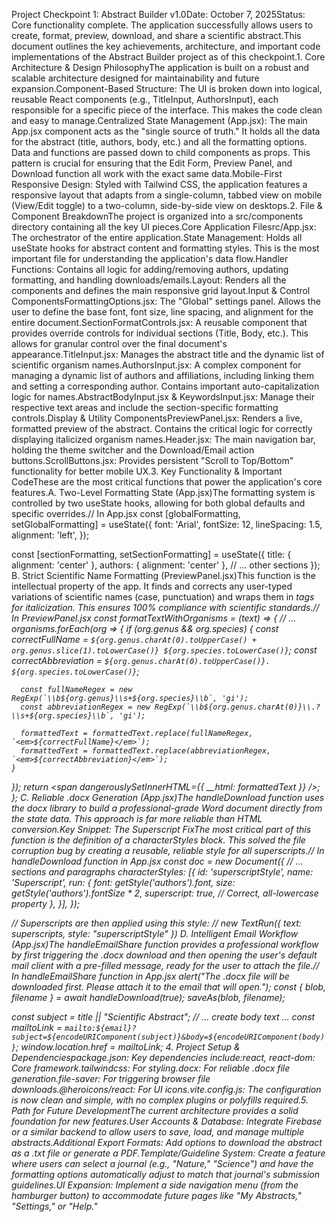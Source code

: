 Project Checkpoint 1: Abstract Builder v1.0Date: October 7, 2025Status: Core functionality complete. The application successfully allows users to create, format, preview, download, and share a scientific abstract.This document outlines the key achievements, architecture, and important code implementations of the Abstract Builder project as of this checkpoint.1. Core Architecture & Design PhilosophyThe application is built on a robust and scalable architecture designed for maintainability and future expansion.Component-Based Structure: The UI is broken down into logical, reusable React components (e.g., TitleInput, AuthorsInput), each responsible for a specific piece of the interface. This makes the code clean and easy to manage.Centralized State Management (App.jsx): The main App.jsx component acts as the "single source of truth." It holds all the data for the abstract (title, authors, body, etc.) and all the formatting options. Data and functions are passed down to child components as props. This pattern is crucial for ensuring that the Edit Form, Preview Panel, and Download function all work with the exact same data.Mobile-First Responsive Design: Styled with Tailwind CSS, the application features a responsive layout that adapts from a single-column, tabbed view on mobile (View/Edit toggle) to a two-column, side-by-side view on desktops.2. File & Component BreakdownThe project is organized into a src/components directory containing all the key UI pieces.Core Application Filesrc/App.jsx: The orchestrator of the entire application.State Management: Holds all useState hooks for abstract content and formatting styles. This is the most important file for understanding the application's data flow.Handler Functions: Contains all logic for adding/removing authors, updating formatting, and handling downloads/emails.Layout: Renders all the components and defines the main responsive grid layout.Input & Control ComponentsFormattingOptions.jsx: The "Global" settings panel. Allows the user to define the base font, font size, line spacing, and alignment for the entire document.SectionFormatControls.jsx: A reusable component that provides override controls for individual sections (Title, Body, etc.). This allows for granular control over the final document's appearance.TitleInput.jsx: Manages the abstract title and the dynamic list of scientific organism names.AuthorsInput.jsx: A complex component for managing a dynamic list of authors and affiliations, including linking them and setting a corresponding author. Contains important auto-capitalization logic for names.AbstractBodyInput.jsx & KeywordsInput.jsx: Manage their respective text areas and include the section-specific formatting controls.Display & Utility ComponentsPreviewPanel.jsx: Renders a live, formatted preview of the abstract. Contains the critical logic for correctly displaying italicized organism names.Header.jsx: The main navigation bar, holding the theme switcher and the Download/Email action buttons.ScrollButtons.jsx: Provides persistent "Scroll to Top/Bottom" functionality for better mobile UX.3. Key Functionality & Important CodeThese are the most critical functions that power the application's core features.A. Two-Level Formatting State (App.jsx)The formatting system is controlled by two useState hooks, allowing for both global defaults and specific overrides.// In App.jsx
const [globalFormatting, setGlobalFormatting] = useState({
font: 'Arial',
fontSize: 12,
lineSpacing: 1.5,
alignment: 'left',
});

const [sectionFormatting, setSectionFormatting] = useState({
title: { alignment: 'center' },
authors: { alignment: 'center' },
// ... other sections
});
B. Strict Scientific Name Formatting (PreviewPanel.jsx)This function is the intellectual property of the app. It finds and corrects any user-typed variations of scientific names (case, punctuation) and wraps them in <em> tags for italicization. This ensures 100% compliance with scientific standards.// In PreviewPanel.jsx
const formatTextWithOrganisms = (text) => {
// ...
organisms.forEach(org => {
if (org.genus && org.species) {
const correctFullName = `${org.genus.charAt(0).toUpperCase() + org.genus.slice(1).toLowerCase()} ${org.species.toLowerCase()}`;
const correctAbbreviation = `${org.genus.charAt(0).toUpperCase()}. ${org.species.toLowerCase()}`;

      const fullNameRegex = new RegExp(`\\b${org.genus}\\s+${org.species}\\b`, 'gi');
      const abbreviationRegex = new RegExp(`\\b${org.genus.charAt(0)}\\.?\\s+${org.species}\\b`, 'gi');

      formattedText = formattedText.replace(fullNameRegex, `<em>${correctFullName}</em>`);
      formattedText = formattedText.replace(abbreviationRegex, `<em>${correctAbbreviation}</em>`);
    }

});
return <span dangerouslySetInnerHTML={{ __html: formattedText }} />;
};
C. Reliable .docx Generation (App.jsx)The handleDownload function uses the docx library to build a professional-grade Word document directly from the state data. This approach is far more reliable than HTML conversion.Key Snippet: The Superscript FixThe most critical part of this function is the definition of a characterStyles block. This solved the file corruption bug by creating a reusable, reliable style for all superscripts.// In handleDownload function in App.jsx
const doc = new Document({
// ... sections and paragraphs
characterStyles: [{
id: 'superscriptStyle',
name: 'Superscript',
run: {
font: getStyle('authors').font,
size: getStyle('authors').fontSize * 2,
superscript: true, // Correct, all-lowercase property
},
}],
});

// Superscripts are then applied using this style:
// new TextRun({ text: superscripts, style: "superscriptStyle" })
D. Intelligent Email Workflow (App.jsx)The handleEmailShare function provides a professional workflow by first triggering the .docx download and then opening the user's default mail client with a pre-filled message, ready for the user to attach the file.// In handleEmailShare function in App.jsx
alert("The .docx file will be downloaded first. Please attach it to the email that will open.");
const { blob, filename } = await handleDownload(true);
saveAs(blob, filename);

const subject = title || "Scientific Abstract";
// ... create body text ...
const mailtoLink = `mailto:${email}?subject=${encodeURIComponent(subject)}&body=${encodeURIComponent(body)}`;
window.location.href = mailtoLink; 4. Project Setup & Dependenciespackage.json: Key dependencies include:react, react-dom: Core framework.tailwindcss: For styling.docx: For reliable .docx file generation.file-saver: For triggering browser file downloads.@heroicons/react: For UI icons.vite.config.js: The configuration is now clean and simple, with no complex plugins or polyfills required.5. Path for Future DevelopmentThe current architecture provides a solid foundation for new features.User Accounts & Database: Integrate Firebase or a similar backend to allow users to save, load, and manage multiple abstracts.Additional Export Formats: Add options to download the abstract as a .txt file or generate a PDF.Template/Guideline System: Create a feature where users can select a journal (e.g., "Nature," "Science") and have the formatting options automatically adjust to match that journal's submission guidelines.UI Expansion: Implement a side navigation menu (from the hamburger button) to accommodate future pages like "My Abstracts," "Settings," or "Help."
